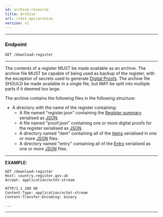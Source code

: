 ```yaml
---
id: archive-resource
title: Archive
url: /rest-api/archive
version: v1
---
```


***
### Endpoint

```
GET /download-register
```
***

The contents of a register MUST be made available as an archive. The archive
file MUST be capable of being used as backup of the register, with the
exception of secrets used to generate [Digital
Proofs](/v1/data-model#audit). The archive file SHOULD be made
available in a single file, but MAY be split into multiple parts if it deemed
too large.

The archive contains the following files in the following structure:

* A directory with the name of the register containing:
  * A file named "register.json" containing the [Register summary](/v1/glossary/summary) serialised as [JSON](/rest-api#json).
  * A file named "proof.json" containing one or more digital proofs for the register serialised as [JSON](/rest-api#json).
  * A directory named "item" containing all of the [items](/v1/glosssary/item) serialised in one or more [JSON](/rest-api#json) files.
  * A directory named "entry" containing all of the [Entry](/v1/glossary/entry) serialised as one or more [JSON](/rest-api#json) files.

***
**EXAMPLE:**

```http
GET /download-register
Host: country.register.gov.uk
Accept: application/octet-stream
```

```http
HTTP/1.1 200 OK
Content-Type: application/octet-stream
Content-Transfer-Encoding: binary

...
```
***
